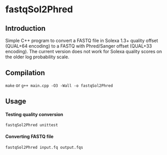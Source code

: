 fastqSol2Phred
==============
## Introduction
Simple C++ program to convert a FASTQ file in Solexa 1.3+ quality offset (QUAL+64 encoding) to a FASTQ with Phred/Sanger offset (QUAL+33 encoding). The current version does not work for Solexa quality scores on the older log probability scale.

## Compilation
```make``` or ```g++ main.cpp -O3 -Wall -o fastqSol2Phred```

## Usage

#### Testing quality conversion
```fastqSol2Phred unittest```

#### Converting FASTQ file
```fastqSol2Phred input.fq output.fqs```
